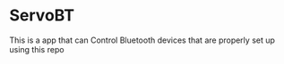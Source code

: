 # ServoBT
This is a app that can Control Bluetooth devices that are properly set up using this repo
